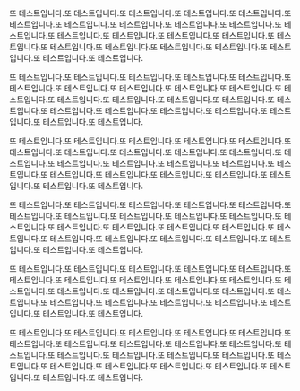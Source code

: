 또 테스트입니다.또 테스트입니다.또 테스트입니다.또 테스트입니다.또 테스트입니다.또 테스트입니다.또 테스트입니다.또 테스트입니다.또 테스트입니다.또 테스트입니다.또 테스트입니다.또 테스트입니다.또 테스트입니다.또 테스트입니다.또 테스트입니다.또 테스트입니다.또 테스트입니다.또 테스트입니다.또 테스트입니다.또 테스트입니다.또 테스트입니다.또 테스트입니다.또 테스트입니다.


또 테스트입니다.또 테스트입니다.또 테스트입니다.또 테스트입니다.또 테스트입니다.또 테스트입니다.또 테스트입니다.또 테스트입니다.또 테스트입니다.또 테스트입니다.또 테스트입니다.또 테스트입니다.또 테스트입니다.또 테스트입니다.또 테스트입니다.또 테스트입니다.또 테스트입니다.또 테스트입니다.또 테스트입니다.또 테스트입니다.또 테스트입니다.또 테스트입니다.또 테스트입니다.

또 테스트입니다.또 테스트입니다.또 테스트입니다.또 테스트입니다.또 테스트입니다.또 테스트입니다.또 테스트입니다.또 테스트입니다.또 테스트입니다.또 테스트입니다.또 테스트입니다.또 테스트입니다.또 테스트입니다.또 테스트입니다.또 테스트입니다.또 테스트입니다.또 테스트입니다.또 테스트입니다.또 테스트입니다.또 테스트입니다.또 테스트입니다.또 테스트입니다.또 테스트입니다.

또 테스트입니다.또 테스트입니다.또 테스트입니다.또 테스트입니다.또 테스트입니다.또 테스트입니다.또 테스트입니다.또 테스트입니다.또 테스트입니다.또 테스트입니다.또 테스트입니다.또 테스트입니다.또 테스트입니다.또 테스트입니다.또 테스트입니다.또 테스트입니다.또 테스트입니다.또 테스트입니다.또 테스트입니다.또 테스트입니다.또 테스트입니다.또 테스트입니다.또 테스트입니다.

또 테스트입니다.또 테스트입니다.또 테스트입니다.또 테스트입니다.또 테스트입니다.또 테스트입니다.또 테스트입니다.또 테스트입니다.또 테스트입니다.또 테스트입니다.또 테스트입니다.또 테스트입니다.또 테스트입니다.또 테스트입니다.또 테스트입니다.또 테스트입니다.또 테스트입니다.또 테스트입니다.또 테스트입니다.또 테스트입니다.또 테스트입니다.또 테스트입니다.또 테스트입니다.

또 테스트입니다.또 테스트입니다.또 테스트입니다.또 테스트입니다.또 테스트입니다.또 테스트입니다.또 테스트입니다.또 테스트입니다.또 테스트입니다.또 테스트입니다.또 테스트입니다.또 테스트입니다.또 테스트입니다.또 테스트입니다.또 테스트입니다.또 테스트입니다.또 테스트입니다.또 테스트입니다.또 테스트입니다.또 테스트입니다.또 테스트입니다.또 테스트입니다.또 테스트입니다.


